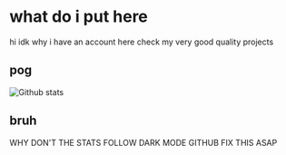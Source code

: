 # what do i put here
hi idk why i have an account here check my very good quality projects

## pog

![Github stats](https://github-readme-stats.vercel.app/api?username=YourOrdinaryCat)

## bruh
WHY DON'T THE STATS FOLLOW DARK MODE GITHUB FIX THIS ASAP
